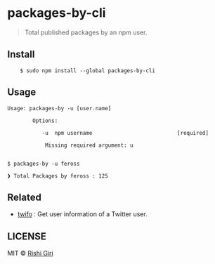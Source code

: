 # packages-by-cli

> Total published packages by an npm user.

## Install 

```
	$ sudo npm install --global packages-by-cli
```

## Usage

```
Usage: packages-by -u [user.name]

		Options:
 
           -u  npm username                           [required]
 
            Missing required argument: u
 
 
$ packages-by -u feross

❱ Total Packages by feross : 125
```

## Related

- [twifo](https://github.com/codedotjs/twifo-cli) : Get user information of a Twitter user.

## LICENSE

MIT &copy; [Rishi Giri](http://rishigiri.com)

